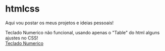 # htmlcss

Aqui vou postar os meus projetos e ideias pessoais!

Teclado Numerico não funcional, usando apenas o "Table" do html alguns ajustes no CSS!
<br>
<a href="https://pedrosantosgithub.github.io/HtmleCss/TecladoNumerico/" target="_blank"> Teclado Numerico

